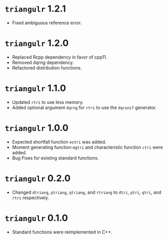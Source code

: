 # `triangulr` 1.2.1

- Fixed ambiguous reference error.

# `triangulr` 1.2.0

- Replaced Rcpp dependency in favor of cpp11.
- Removed dqrng dependency.
- Refactored distribution functions.

# `triangulr` 1.1.0

- Updated `rtri` to use less memory.
- Added optional argument `dqrng` for `rtri` to use the `dqrunif` generator.

# `triangulr` 1.0.0

- Expected shortfall function `estri` was added.
- Moment generating function `mgtri` and characteristic function `ctri` were added.
- Bug Fixes for existing standard functions.

# `triangulr` 0.2.0

- Changed `dtriang`, `ptriang`, `qtriang`, and `rtriang` to `dtri`, `ptri`, `qtri`, and `rtri` respectively.

# `triangulr` 0.1.0

- Standard functions were reimplemented in C++.
